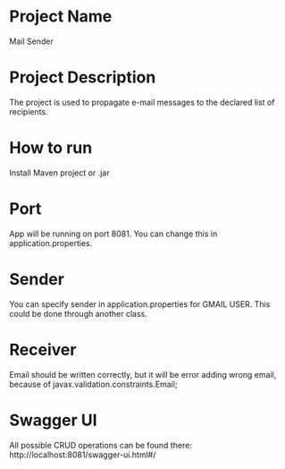 # Project Name

Mail Sender

# Project Description

The project is used to propagate e-mail messages to the declared list of recipients.

# How to run

Install Maven project or .jar

# Port

App will be running on port 8081. You can change this in application.properties.

# Sender

You can specify sender in application.properties for GMAIL USER. This could be done through another class.

# Receiver

Email should be written correctly, but it will be error adding wrong email, because of javax.validation.constraints.Email;

# Swagger UI
All possible CRUD operations can be found there:
http://localhost:8081/swagger-ui.html#/

